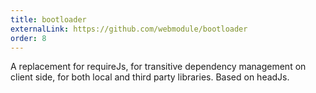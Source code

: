 ```yaml
---
title: bootloader
externalLink: https://github.com/webmodule/bootloader
order: 8
---
```

 A replacement for requireJs, for transitive dependency management on client side, for both local and third party libraries. Based on headJs.